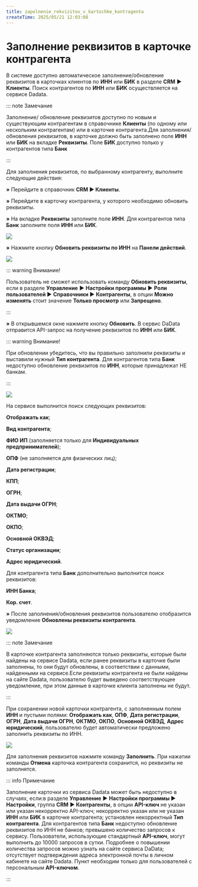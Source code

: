 ```yaml
---
title: zapolnenie_rekvizitov_v_kartochke_kontragenta
createTime: 2025/05/21 12:03:08
---
```

# Заполнение реквизитов в карточке контрагента

В системе доступно автоматическое заполнение/обновление реквизитов в карточках клиентов по **ИНН** или **БИК** в разделе **CRM** **► Клиенты**. Поиск контрагентов по **ИНН** или **БИК** осуществляется на сервисе Dadata.

::: note Замечание

Заполнение/ обновление реквизитов доступно по новым и существующим контрагентам в справочнике **Клиенты** (по одному или нескольким контрагентам) или в карточке контрагента.Для заполнения/ обновления реквизитов, в карточке должно быть заполнено поле **ИНН** или **БИК** на вкладке **Реквизиты**. Поле **БИК** доступно только у контрагентов типа **Банк**

:::

Для заполнения реквизитов, по выбранному контрагенту, выполните следующие действия:

**»** Перейдите в справочник **CRM ► Клиенты**.

**»** Перейдите в карточку контрагента, у которого необходимо обновить реквизиты.

**»** На вкладке **Реквизиты** заполните поле **ИНН**. Для контрагентов типа **Банк** заполните поля **ИНН** или **БИК**.

![](349.png)

**»** Нажмите кнопку **Обновить реквизиты по ИНН** на **Панели действий**.

![](350.png)

::: warning Внимание!

Пользователь не сможет использовать команду **Обновить реквизиты**, если в разделе **Управление** **►** **Настройки программы** **►** **Роли пользователей ►** **Справочники ►** **Контрагенты**, в опции **Можно изменять** стоит значение **Только просмотр** или **Запрещено**.

:::

**»** В открывшемся окне нажмите кнопку **Обновить**. В сервис DaData отправится API-запрос на получение реквизитов по **ИНН** или **БИК**.

::: warning Внимание!

При обновлении убедитесь, что вы правильно заполнили реквизиты и выставили нужный **Тип контрагента**. Для контрагентов типа **Банк** недоступно обновление реквизитов по **ИНН**, которые принадлежат НЕ банкам.

:::

![](351.png)

На сервисе выполнится поиск следующих реквизитов:

**Отображать как**;

**Вид контрагента**;

**ФИО ИП** (заполняется только для **Индивидуальных предпринимателей**);

**ОПФ** (не заполняется для физических лиц);

**Дата регистрации**;

**КПП**;

**ОГРН**;

**Дата выдачи ОГРН**; 

**ОКТМО**;

**ОКПО**;

**Основной ОКВЭД**; 

**Статус организации**; 

**Адрес юридический**.

Для контрагента типа **Банк** дополнительно выполнится поиск реквизитов:

**ИНН Банка**;

**Кор. счет**.

**»** После заполнения/обновления реквизитов пользователю отобразится уведомление **Обновлены реквизиты контрагента**.

![](352.png)

::: note Замечание

В карточке контрагента заполняются только реквизиты, которые были найдены на сервисе Dadata, если ранее реквизиты в карточке были заполнены, то они будут обновлены, в соответствии с данными, найденными на сервисе.Если реквизиты контрагента не были найдены на сайте Dadata, пользователю будет выведено соответствующее уведомление, при этом данные в карточке клиента заполнены не будут.

:::

При сохранении новой карточки контрагента, с заполненным полем **ИНН** и пустыми полями: **Отображать как**, **ОПФ**, **Дата регистрации**, **ОГРН**, **Дата выдачи ОГРН**, **ОКТМО**, **ОКПО**, **Основной ОКВЭД**, **Адрес юридический**, пользователю будет автоматически предложено заполнить реквизиты по ИНН. 

![](353.png)

Для заполнения реквизитов нажмите команду **Заполнить**. При нажатии команды **Отмена** карточка контрагента сохранится, но реквизиты не заполнятся.

::: info Примечание

Заполнение карточки из сервиса Dadata может быть недоступно в случаях, если:в разделе **Управление** **►** **Настройки программы ►** **Настройки**, группа **CRM** **► Контрагенты**, в опции **API-ключ** не указан или указан некорректно API-ключ;
некорректно указан или не указан **ИНН** или **БИК** в карточке контрагента;
установлен некорректный **Тип контрагента**. Для контрагентов типа **Банк** недоступно обновление реквизитов по ИНН не банков;
превышено количество запросов к сервису. Пользователи, использующие стандартный **API-ключ**, могут выполнить до 10000 запросов в сутки. Подробнее о повышении количества запросов можно узнать на сайте сервиса DaData;
отсутствует подтверждения адреса электронной почты в личном кабинете на сайте Dadata. Пункт необходим только для пользователей с персональным **API-ключом**.

:::

